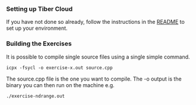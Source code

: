 ### Setting up Tiber Cloud

If you have not done so already, follow the instructions in the [README](../../README.md#get-started-working-on-the-exercises-on-intel-tiber-cloud) to set up your environment.

### Building the Exercises

It is possible to compile single source files using a single simple command.

`icpx -fsycl -o exercise-x.out source.cpp`

The source.cpp file is the one you want to compile.
The -o output is the binary you can then run on the machine e.g.

`./exercise-ndrange.out`
